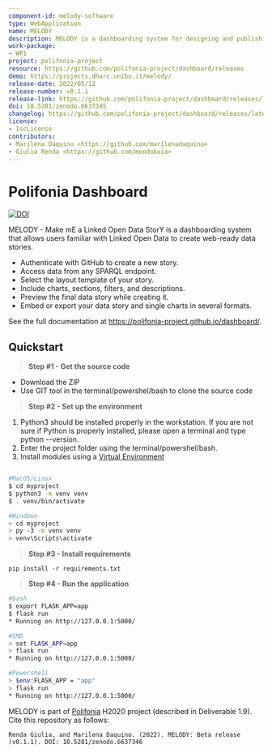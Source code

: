 ```yaml
---
component-id: melody-software
type: WebApplication
name: MELODY
description: MELODY is a dashboarding system for designing and publishing data stories based on Linked Open Data.
work-package:
- WP1
project: polifonia-project
resource: https://github.com/polifonia-project/dashboard/releases
demo: https://projects.dharc.unibo.it/melody/
release-date: 2022/05/12
release-number: v0.1.1
release-link: https://github.com/polifonia-project/dashboard/releases/latest
doi: 10.5281/zenodo.6637345
changelog: https://github.com/polifonia-project/dashboard/releases/latest
license:
- IscLicense
contributors:
- Marilena Daquino <https://github.com/marilenadaquino>
- Giulia Renda <https://github.com/mondoboia>
---
```



# Polifonia Dashboard

[![DOI](https://zenodo.org/badge/431529042.svg)](https://zenodo.org/badge/latestdoi/431529042)

MELODY - Make mE a Linked Open Data StorY is a dashboarding system that allows users familiar with Linked Open Data to create web-ready data stories.

 * Authenticate with GitHub to create a new story.
 * Access data from any SPARQL endpoint.
 * Select the layout template of your story.
 * Include charts, sections, filters, and descriptions.
 * Preview the final data story while creating it.
 * Embed or export your data story and single charts in several formats.

See the full documentation at https://polifonia-project.github.io/dashboard/.

## Quickstart

> **Step #1 - Get the source code**

- Download the ZIP
- Use GIT tool in the terminal/powershel/bash to clone the source code

> **Step #2 - Set up the environment**

1. Python3 should be installed properly in the workstation. If you are not sure if Python is 
properly installed, please open a terminal and type python --version.
2. Enter the project folder using the terminal/powershel/bash.
3. Install modules using a [Virtual Environment](https://docs.python.org/3/library/venv.html)

```bash

#MacOS/Linux
$ cd myproject
$ python3 -m venv venv
$ . venv/bin/activate

#Windows
> cd myproject
> py -3 -m venv venv
> venv\Scripts\activate
```


> **Step #3 - Install requirements**

`pip install -r requirements.txt`

> **Step #4 - Run the application**
```bash
#bash
$ export FLASK_APP=app
$ flask run
* Running on http://127.0.0.1:5000/

#CMD
> set FLASK_APP=app
> flask run
* Running on http://127.0.0.1:5000/

#Powershell
> $env:FLASK_APP = "app"
> flask run
* Running on http://127.0.0.1:5000/
```

MELODY is part of [Polifonia](https://polifonia-project.eu) H2020 project (described in Deliverable 1.9). Cite this repository as follows:

```
Renda Giulia, and Marilena Daquino. (2022). MELODY: Beta release (v0.1.1). DOI: 10.5281/zenodo.6637346
```
